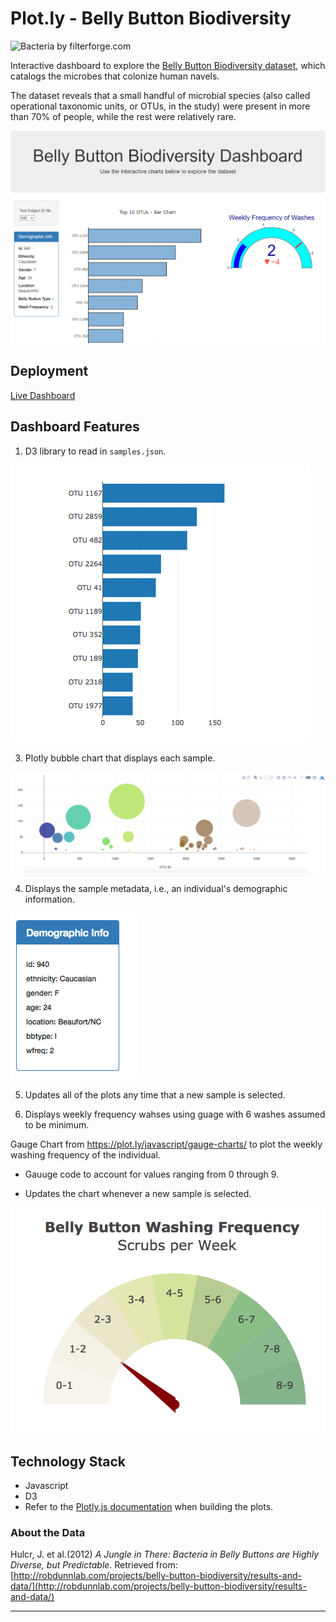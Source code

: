 # Plot.ly - Belly Button Biodiversity

![Bacteria by filterforge.com](Images/bacteria.jpg)

Interactive dashboard to explore the [Belly Button Biodiversity dataset](http://robdunnlab.com/projects/belly-button-biodiversity/), which catalogs the microbes that colonize human navels.

The dataset reveals that a small handful of microbial species (also called operational taxonomic units, or OTUs, in the study) were present in more than 70% of people, while the rest were relatively rare.

![screenshot](static/images/screenshot_dash.png)

## Deployment

[Live Dashboard](https://mwansamwango.github.io/belly-button-biodiversity/)

## Dashboard Features

1. D3 library to read in `samples.json`.

  ![bar Chart](static/images/hw01.png)

3. Plotly bubble chart that displays each sample.

![Bubble Chart](static/images/bubble_chart.png)

4. Displays the sample metadata, i.e., an individual's demographic information.

![hw](static/images/hw03.png)

5. Updates all of the plots any time that a new sample is selected.

6. Displays weekly frequency wahses using guage with 6 washes assumed to be minimum.

Gauge Chart from <https://plot.ly/javascript/gauge-charts/> to plot the weekly washing frequency of the individual.

* Gauuge code to account for values ranging from 0 through 9.

* Updates the chart whenever a new sample is selected.

![Weekly Washing Frequency Gauge](static/images/gauge.png)

## Technology Stack

* Javascript
* D3 
* Refer to the [Plotly.js documentation](https://plot.ly/javascript/) when building the plots.

### About the Data

Hulcr, J. et al.(2012) _A Jungle in There: Bacteria in Belly Buttons are Highly Diverse, but Predictable_. Retrieved from: [http://robdunnlab.com/projects/belly-button-biodiversity/results-and-data/](http://robdunnlab.com/projects/belly-button-biodiversity/results-and-data/)

- - -
